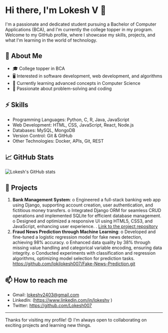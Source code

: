 # Hi there, I'm Lokesh V 👋

I'm a passionate and dedicated student pursuing a Bachelor of Computer Applications (BCA), and I'm currently the college topper in my program.
Welcome to my GitHub profile, where I showcase my skills, projects, and what I'm learning in the world of technology.

## 🔭 About Me
- 🎓 College topper in BCA
- 🖥️ Interested in software development, web development, and algorithms
- 🌱 Currently learning advanced concepts in Computer Science
- 🤖 Passionate about problem-solving and coding

## ⚡ Skills
- Programming Languages: Python, C, R, Java, JavaScript
- Web Development: HTML, CSS, JavaScript, React, Node.js
- Databases: MySQL, MongoDB
- Version Control: Git & GitHub
- Other Technologies: Docker, APIs, Git, REST

## 📈 GitHub Stats
![Lokesh's GitHub stats](https://github-readme-stats.vercel.app/api?username=your-github-username&show_icons=true&theme=radical)

## 🌟 Projects
1. **Bank Management System**:
o	Engineered a full-stack banking web app using Django, supporting account creation, user authentication, and fictitious money transfers.
o	Integrated Django ORM for seamless CRUD operations and implemented SQLite for efficient database management.
o	Designed and optimized a responsive UI using HTML5, CSS3, and JavaScript, enhancing user experience.
. [Link to the project repository](#)
2. **Fraud News Prediction through Machine Learning**:
 o	Developed and fine-tuned a logistic regression model for fake news detection, achieving 98% accuracy.
o	Enhanced data quality by 38% through missing value handling and categorical variable encoding, ensuring data integrity.
o	Conducted experiments with classification and regression algorithms, optimizing model selection for prediction tasks.
 https://github.com/lokilokesh007/Fake-News-Prediction.git

## 📫 How to reach me
- Gmail: lokeshv2403@gmail.com
- LinkedIn: (https://www.linkedin.com/in/lokeshv )
- Twitter: https://github.com/Lokesh007

---

Thanks for visiting my profile! 😊 I'm always open to collaborating on exciting projects and learning new things.
